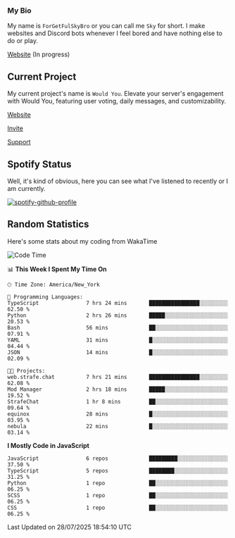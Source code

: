 ### My Bio 

My name is `ForGetFulSkyBro` or you can call me `Sky` for short. I make websites and Discord bots whenever I feel bored and have nothing else to do or play.

[Website](https://forgetful.vercel.app) (In progress)

## Current Project

My current project's name is `Would You`. Elevate your server's engagement with Would You, featuring user voting, daily messages, and customizability.

[Website](https://wouldyoubot.gg)

[Invite](https://wouldyoubot.gg/invite)

[Support](https://wouldyoubot.gg/discord)

## Spotify Status

Well, it's kind of obvious, here you can see what I've listened to recently or I am currently.

[![spotify-github-profile](https://spotify-github-profile.kittinanx.com/api/view?uid=8fw8wluifdebs12yo4k3j0h6c&cover_image=true&theme=novatorem&show_offline=false&background_color=121212&interchange=false&bar_color=53b14f&bar_color_cover=false)](https://github.com/kittinan/spotify-github-profile)


## Random Statistics

Here's some stats about my coding from WakaTime

<!--START_SECTION:waka-->
![Code Time](http://img.shields.io/badge/Code%20Time-1%2C492%20hrs%2015%20mins-blue)

📊 **This Week I Spent My Time On** 

```text
🕑︎ Time Zone: America/New_York

💬 Programming Languages: 
TypeScript               7 hrs 24 mins       ████████████████░░░░░░░░░   62.50 % 
Python                   2 hrs 26 mins       █████░░░░░░░░░░░░░░░░░░░░   20.53 % 
Bash                     56 mins             ██░░░░░░░░░░░░░░░░░░░░░░░   07.91 % 
YAML                     31 mins             █░░░░░░░░░░░░░░░░░░░░░░░░   04.44 % 
JSON                     14 mins             █░░░░░░░░░░░░░░░░░░░░░░░░   02.09 % 

🐱‍💻 Projects: 
web.strafe.chat          7 hrs 21 mins       ████████████████░░░░░░░░░   62.08 % 
Mod Manager              2 hrs 18 mins       █████░░░░░░░░░░░░░░░░░░░░   19.52 % 
StrafeChat               1 hr 8 mins         ██░░░░░░░░░░░░░░░░░░░░░░░   09.64 % 
equinox                  28 mins             █░░░░░░░░░░░░░░░░░░░░░░░░   03.95 % 
nebula                   22 mins             █░░░░░░░░░░░░░░░░░░░░░░░░   03.14 % 
```

**I Mostly Code in JavaScript** 

```text
JavaScript               6 repos             █████████░░░░░░░░░░░░░░░░   37.50 % 
TypeScript               5 repos             ████████░░░░░░░░░░░░░░░░░   31.25 % 
Python                   1 repo              ██░░░░░░░░░░░░░░░░░░░░░░░   06.25 % 
SCSS                     1 repo              ██░░░░░░░░░░░░░░░░░░░░░░░   06.25 % 
CSS                      1 repo              ██░░░░░░░░░░░░░░░░░░░░░░░   06.25 % 
```




 Last Updated on 28/07/2025 18:54:10 UTC
<!--END_SECTION:waka-->
